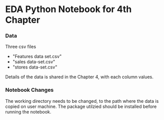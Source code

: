 # EDA Python Notebook for 4th Chapter


### Data
Three csv files
  - "Features data set.csv"
  - "sales data-set.csv"
  - "stores data-set.csv"

Details of the data is shared in the Chapter 4, with each column values.

### Notebook Changes
The working directory needs to be changed, to the path where the data is copied on user machine.
The package utilzied should be installed before running the notebook.
